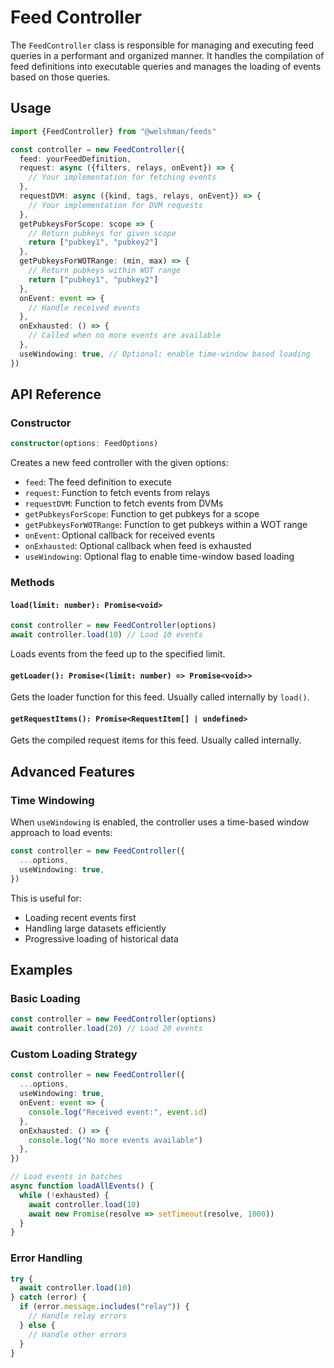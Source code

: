 # Feed Controller

The `FeedController` class is responsible for managing and executing feed queries in a performant and organized manner. It handles the compilation of feed definitions into executable queries and manages the loading of events based on those queries.

## Usage

```typescript
import {FeedController} from "@welshman/feeds"

const controller = new FeedController({
  feed: yourFeedDefinition,
  request: async ({filters, relays, onEvent}) => {
    // Your implementation for fetching events
  },
  requestDVM: async ({kind, tags, relays, onEvent}) => {
    // Your implementation for DVM requests
  },
  getPubkeysForScope: scope => {
    // Return pubkeys for given scope
    return ["pubkey1", "pubkey2"]
  },
  getPubkeysForWOTRange: (min, max) => {
    // Return pubkeys within WOT range
    return ["pubkey1", "pubkey2"]
  },
  onEvent: event => {
    // Handle received events
  },
  onExhausted: () => {
    // Called when no more events are available
  },
  useWindowing: true, // Optional: enable time-window based loading
})
```

## API Reference

### Constructor

```typescript
constructor(options: FeedOptions)
```

Creates a new feed controller with the given options:

- `feed`: The feed definition to execute
- `request`: Function to fetch events from relays
- `requestDVM`: Function to fetch events from DVMs
- `getPubkeysForScope`: Function to get pubkeys for a scope
- `getPubkeysForWOTRange`: Function to get pubkeys within a WOT range
- `onEvent`: Optional callback for received events
- `onExhausted`: Optional callback when feed is exhausted
- `useWindowing`: Optional flag to enable time-window based loading

### Methods

#### `load(limit: number): Promise<void>`

```typescript
const controller = new FeedController(options)
await controller.load(10) // Load 10 events
```

Loads events from the feed up to the specified limit.

#### `getLoader(): Promise<(limit: number) => Promise<void>>`

Gets the loader function for this feed. Usually called internally by `load()`.

#### `getRequestItems(): Promise<RequestItem[] | undefined>`

Gets the compiled request items for this feed. Usually called internally.

## Advanced Features

### Time Windowing

When `useWindowing` is enabled, the controller uses a time-based window approach to load events:

```typescript
const controller = new FeedController({
  ...options,
  useWindowing: true,
})
```

This is useful for:

- Loading recent events first
- Handling large datasets efficiently
- Progressive loading of historical data

## Examples

### Basic Loading

```typescript
const controller = new FeedController(options)
await controller.load(20) // Load 20 events
```

### Custom Loading Strategy

```typescript
const controller = new FeedController({
  ...options,
  useWindowing: true,
  onEvent: event => {
    console.log("Received event:", event.id)
  },
  onExhausted: () => {
    console.log("No more events available")
  },
})

// Load events in batches
async function loadAllEvents() {
  while (!exhausted) {
    await controller.load(10)
    await new Promise(resolve => setTimeout(resolve, 1000))
  }
}
```

### Error Handling

```typescript
try {
  await controller.load(10)
} catch (error) {
  if (error.message.includes("relay")) {
    // Handle relay errors
  } else {
    // Handle other errors
  }
}
```
